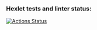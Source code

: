 ### Hexlet tests and linter status:
[![Actions Status](https://github.com/Swanriel/frontend-project-11/actions/workflows/hexlet-check.yml/badge.svg)](https://github.com/Swanriel/frontend-project-11/actions)